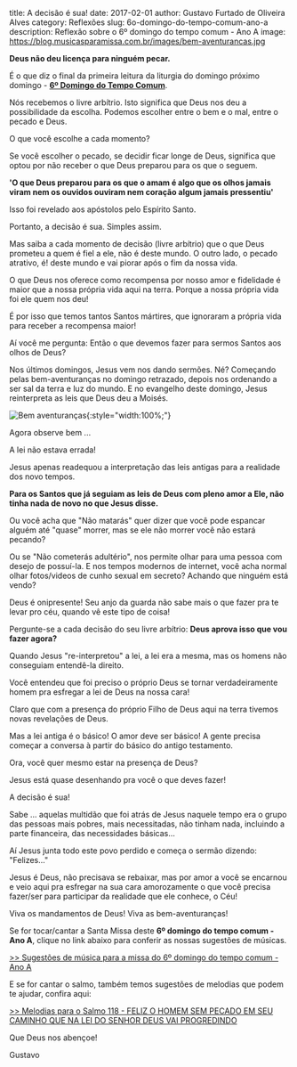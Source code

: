 ﻿title: A decisão é sua!
date: 2017-02-01
author: Gustavo Furtado de Oliveira Alves
category: Reflexões
slug: 6o-domingo-do-tempo-comum-ano-a
description: Reflexão sobre o 6º domingo do tempo comum - Ano A
image: https://blog.musicasparamissa.com.br/images/bem-aventurancas.jpg

**Deus não deu licença para ninguém pecar.**

É o que diz o final da primeira leitura da liturgia do domingo próximo domingo - 
[**6º Domingo do Tempo Comum**](https://musicasparamissa.com.br/sugestoes-para/6o-domingo-do-tempo-comum-ano-a).

Nós recebemos o livre arbítrio. Isto significa que Deus nos deu a possibilidade da escolha.
Podemos escolher entre o bem e o mal, entre o pecado e Deus.

O que você escolhe a cada momento?

Se você escolher o pecado, se decidir ficar longe de Deus,
significa que optou por não receber o que Deus preparou para os que o seguem.

**'O que Deus preparou para os que o amam é algo que os olhos jamais viram nem os ouvidos ouviram
nem coração algum jamais pressentiu'**

Isso foi revelado aos apóstolos pelo Espírito Santo.

Portanto, a decisão é sua. Simples assim.

Mas saiba a cada momento de decisão (livre arbítrio) que o que Deus prometeu a quem é fiel a ele,
não é deste mundo. O outro lado, o pecado atrativo, é! deste mundo e vai piorar após o fim da nossa vida.

O que Deus nos oferece como recompensa por nosso amor e fidelidade 
é maior que a nossa própria vida aqui na terra. Porque a nossa própria vida foi ele quem nos deu!

É por isso que temos tantos Santos mártires, que ignoraram a própria vida para receber a recompensa maior!

Aí você me pergunta: Então o que devemos fazer para sermos Santos aos olhos de Deus?

Nos últimos domingos, Jesus vem nos dando sermões. Né?
Começando pelas bem-aventuranças no domingo retrazado,
depois nos ordenando a ser sal da terra e luz do mundo.
E no evangelho deste domingo, Jesus reinterpreta as leis que Deus deu a Moisés.

![Bem aventuranças](https://blog.musicasparamissa.com.br/images/bem-aventurancas.jpg){:style="width:100%;"}

Agora observe bem ...

A lei não estava errada!

Jesus apenas readequou a interpretação das leis antigas para a realidade dos novo tempos.

**Para os Santos que já seguiam as leis de Deus com pleno amor a Ele,
não tinha nada de novo no que Jesus disse.** 

Ou você acha que "Não matarás" quer dizer que você pode espancar alguém até "quase" morrer,
mas se ele não morrer você não estará pecando?

Ou se "Não cometerás adultério", nos permite olhar para uma pessoa com desejo de possuí-la.
E nos tempos modernos de internet, você acha normal olhar fotos/videos de cunho sexual em secreto?
Achando que ninguém está vendo?

Deus é onipresente! Seu anjo da guarda não sabe mais o que fazer pra te levar pro céu,
quando vê este tipo de coisa! 

Pergunte-se a cada decisão do seu livre arbítrio: **Deus aprova isso que vou fazer agora?**

Quando Jesus "re-interpretou" a lei, a lei era a mesma, mas os homens não conseguiam entendê-la direito.

Você entendeu que foi preciso o próprio Deus se tornar verdadeiramente homem
pra esfregar a lei de Deus na nossa cara!

Claro que com a presença do próprio Filho de Deus aqui na terra tivemos novas revelações de Deus.

Mas a lei antiga é o básico! O amor deve ser básico!
A gente precisa começar a conversa à partir do básico do antigo testamento.

Ora, você quer mesmo estar na presença de Deus?

Jesus está quase desenhando pra você o que deves fazer!

A decisão é sua!

Sabe ... aquelas multidão que foi atrás de Jesus naquele tempo era o grupo das pessoas mais pobres,
mais necessitadas, não tinham nada, incluindo a parte financeira, das necessidades básicas...

Aí Jesus junta todo este povo perdido e começa o sermão dizendo: "Felizes..."

Jesus é Deus, não precisava se rebaixar,
mas por amor a você se encarnou e veio aqui pra esfregar na sua cara amorozamente
o que você precisa fazer/ser para participar da realidade que ele conhece, o Céu!

Viva os mandamentos de Deus! Viva as bem-aventuranças!

Se for tocar/cantar a Santa Missa deste **6º domingo do tempo comum - Ano A**,
clique no link abaixo para conferir as nossas sugestões de músicas.

[>> Sugestões de música para a missa do 6º domingo do tempo comum - Ano A](https://musicasparamissa.com.br/sugestoes-para/6o-domingo-do-tempo-comum-ano-a)

E se for cantar o salmo, também temos sugestões de melodias que podem te ajudar, confira aqui:

[>> Melodias para o Salmo 118 - FELIZ O HOMEM SEM PECADO EM SEU CAMINHO QUE NA LEI DO SENHOR DEUS VAI PROGREDINDO](https://musicasparamissa.com.br/musicas-de/salmo-6o-domingo-do-tempo-comum-ano-a/)

Que Deus nos abençoe!

Gustavo
